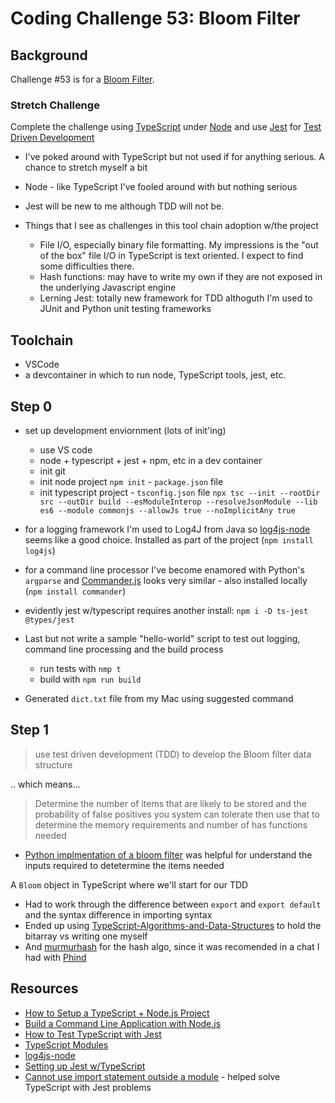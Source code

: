 # Coding Challenge 53: Bloom Filter

## Background

Challenge #53 is for a [Bloom Filter](https://codingchallenges.fyi/challenges/challenge-bloom/). 

### Stretch Challenge

Complete the challenge using [TypeScript](https://www.typescriptlang.org/) under [Node](https://nodejs.org/en) and use [Jest](https://jestjs.io/) for [Test Driven Development](https://martinfowler.com/bliki/TestDrivenDevelopment.html)
- I've poked around with TypeScript but not used if for anything serious. A chance to stretch myself a bit
- Node - like TypeScript I've fooled around with but nothing serious
- Jest will be new to me although TDD will not be.

- Things that I see as challenges in this tool chain adoption w/the project
    - File I/O, especially binary file formatting. My impressions is the "out of the box" file I/O in TypeScript is text oriented. I expect to find some difficulties there.
    - Hash functions: may have to write my own if they are not exposed in the underlying Javascript engine
    - Lerning Jest: totally new framework for TDD althoguth I'm used to JUnit and Python unit testing frameworks

## Toolchain
- VSCode
- a devcontainer in which to run node, TypeScript tools, jest, etc.


## Step 0
- set up development enviornment (lots of init'ing)
    - use VS code
    - node + typescript + jest + npm, etc in a dev container
    - init git
    - init node project `npm init` - `package.json` file
    - init typescript project - `tsconfig.json` file
        `npx tsc --init --rootDir src --outDir build --esModuleInterop --resolveJsonModule --lib es6 --module commonjs --allowJs true --noImplicitAny true`
- for a logging framework I'm used to Log4J from Java so [log4js-node](https://github.com/log4js-node/log4js-node) seems like a good choice. Installed as part of the project (`npm install log4js`)
- for a command line processor I've become enamored with Python's `argparse` and [Commander.js](https://github.com/tj/commander.js) looks very similar - also installed locally (`npm install commander`)
- evidently jest w/typescript requires another install: `npm i -D ts-jest @types/jest`

- Last but not write a sample "hello-world" script to test out logging, command line processing and the build process
    - run tests with `nmp t`
    - build with `npm run build`

- Generated `dict.txt` file from my Mac using suggested command

## Step 1

> use test driven development (TDD) to develop the Bloom filter data structure

.. which means...

> Determine the number of items that are likely to be stored and the probability of false positives you system can tolerate then use that to determine the memory requirements and number of has functions needed

- [Python implmentation of a bloom filter](https://www.geeksforgeeks.org/bloom-filters-introduction-and-python-implementation/) was helpful for understand the inputs required to detetermine the items needed

A `Bloom` object in TypeScript where we'll start for our TDD

- Had to work through the difference between `export` and `export default` and the syntax difference in importing syntax
- Ended up using [TypeScript-Algorithms-and-Data-Structures](https://github.com/sularome/TypeScript-Algorithms-and-Data-Structures) to hold the bitarray vs writing one myself
- And [murmurhash](https://github.com/perezd/node-murmurhash) for the hash algo, since it was recomended in a chat I had with [Phind](https://www.phind.com)


## Resources
- [How to Setup a TypeScript + Node.js Project](https://khalilstemmler.com/blogs/typescript/node-starter-project/)
- [Build a Command Line Application with Node.js](https://developer.okta.com/blog/2019/06/18/command-line-app-with-nodejs)
- [How to Test TypeScript with Jest](https://medium.com/nerd-for-tech/testing-typescript-with-jest-290eaee9479d)
- [TypeScript Modules](https://www.typescriptlang.org/docs/handbook/2/modules.html)
- [log4js-node](https://www.npmjs.com/package/log4js)
- [Setting up Jest w/TypeScript](https://blog.logrocket.com/testing-typescript-apps-using-jest/)
- [Cannot use import statement outside a module](https://stackoverflow.com/questions/61781271/jest-wont-transform-the-module-syntaxerror-cannot-use-import-statement-outsi) - helped solve TypeScript with Jest problems


